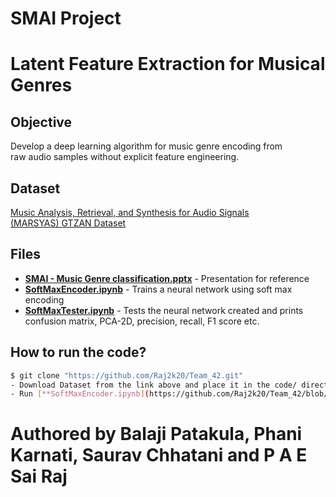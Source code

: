 # SMAI Project

# **Latent Feature Extraction for Musical Genres**

## Objective

Develop a deep learning algorithm for music genre encoding from 
raw audio samples without explicit feature engineering.

## Dataset

[Music Analysis, Retrieval, and Synthesis for Audio Signals (MARSYAS) GTZAN Dataset](https://www.kaggle.com/datasets/andradaolteanu/gtzan-dataset-music-genre-classification) 

## Files

- **[SMAI - Music Genre classification.pptx](https://github.com/Raj2k20/Team_42/blob/main/SMAI%20-%20Music%20Genre%20classification.pptx)** - Presentation for reference
- [**SoftMaxEncoder.ipynb**](https://github.com/Raj2k20/Team_42/blob/main/code/SoftMaxEncoder.ipynb) - Trains a neural network using soft max encoding
- [**SoftMaxTester.ipynb**](https://github.com/Raj2k20/Team_42/blob/main/code/SoftMaxTester.ipynb) - Tests the neural network created and prints confusion matrix, PCA-2D, precision, recall, F1 score etc.

## How to run the code?

```bash
$ git clone "https://github.com/Raj2k20/Team_42.git"
- Download Dataset from the link above and place it in the code/ directory
- Run [**SoftMaxEncoder.ipynb](https://github.com/Raj2k20/Team_42/blob/main/code/SoftMaxEncoder.ipynb)** followed by [**SoftMaxTester.ipynb](https://github.com/Raj2k20/Team_42/blob/main/code/SoftMaxTester.ipynb) to see the results**
```

# Authored by **Balaji Patakula, Phani Karnati, Saurav Chhatani and P A E Sai Raj**
